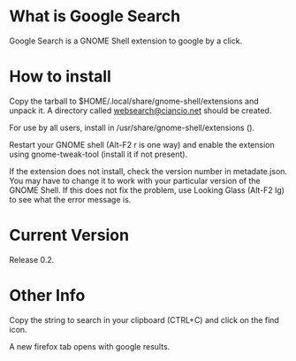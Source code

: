 What is Google Search
========================

Google Search is a GNOME Shell extension to google by a click.


How to install
========================

Copy the tarball to $HOME/.local/share/gnome-shell/extensions
and unpack it. A directory called websearch@ciancio.net
should be created. 

For use by all users, install in /usr/share/gnome-shell/extensions ().

Restart your GNOME shell (Alt-F2 r is one way) and enable the
extension using gnome-tweak-tool (install it if not present).

If the extension does not install, check the version number in
metadate.json. You may have to change it to work with your
particular version of the GNOME Shell. If this does not fix
the problem, use Looking Glass (Alt-F2 lg) to see what the
error message is.

Current Version
========================

Release 0.2.

Other Info
========================

Copy the string to search in your clipboard (CTRL+C) and click on the find icon.

A new firefox tab opens with google results.





